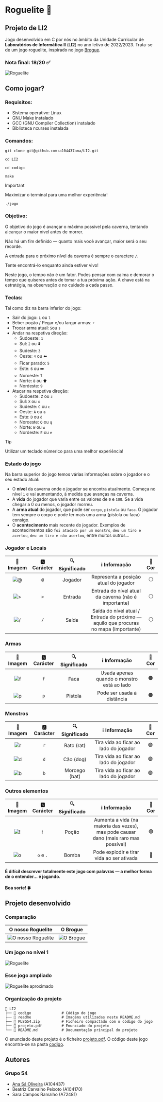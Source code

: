 # Roguelite 👾
## Projeto de LI2

Jogo desenvolvido em C por nós no âmbito da Unidade Curricular de **Laboratórios de Informática II** (**LI2**) no ano letivo de 2022/2023. Trata-se de um jogo roguelite, inspirado no jogo [Brogue](http://brogue.roguelikelike.com/).

### Nota final: 18/20 ✅

![Roguelite](readme/0.png)

## Como jogar?
### Requisitos:
- Sistema operativo: Linux
- GNU Make instalado
- GCC (GNU Compiler Collection) instalado
- Biblioteca ncurses instalada
### Comandos:
```
git clone git@github.com:a104437ana/LI2.git
```
```
cd LI2
```
```
cd codigo
```
```
make
```

> [!IMPORTANT]
> Maximizar o terminal para uma melhor experiência!


```
./jogo
```

### Objetivo:
O objetivo do jogo é avançar o máximo possível pela caverna, tentando alcançar o maior nível antes de morrer.

Não há um fim definido — quanto mais você avançar, maior será o seu recorde.

A entrada para o próximo nível da caverna é sempre o caractere `/`.

Tente encontrá-lo enquanto ainda estiver vivo!

Neste jogo, o tempo não é um fator. Podes pensar com calma e demorar o tempo que quiseres antes de tomar a tua próxima ação. A chave está na estratégia, na observação e no cuidado a cada passo.

### Teclas:
Tal como diz na barra inferior do jogo:
- Sair do jogo: `L` ou `l`
- Beber poção / Pegar e/ou largar armas: `+`
- Trocar arma atual: `S`ou `s`
- Andar na respetiva direção:
    - Sudoeste: `1`
    - Sul: `2` ou ⬇️
    - Sudeste: `3`
    - Oeste: `4` ou ⬅️
    - Ficar parado: `5`
    - Este: `6` ou ➡️
    - Noroeste: `7`
    - Norte: `8` ou ⬆️
    - Nordeste: `9`
- Atacar na respetiva direção:
    - Sudoeste: `Z` ou `z`
    - Sul: `X` ou `x`
    - Sudeste: `C` ou `c`
    - Oeste: `A` ou `a`
    - Este: `D` ou `d`
    - Noroeste: `Q` ou `q`
    - Norte: `W` ou `w`
    - Nordeste: `E` ou `e`

> [!TIP]
> Utilizar um teclado númerico para uma melhor experiência!

### Estado do jogo

Na barra superior do jogo temos várias informações sobre o jogador e o seu estado atual:
- O **nível** da caverna onde o jogador se encontra atualmente. Começa no nível `1` e vai aumentando, à medida que avanças na caverna.
- A **vida** do jogador que varia entre os valores de `0` e `100`. Se a vida chegar a 0 ou menos, o jogador morreu.
- A **arma atual** do jogador, que pode ser `corpo`, `pistola` ou `faca`. O jogador tem sempre o corpo e pode ter mais uma arma (pistola ou faca) consigo.
- O **acontecimento** mais recente do jogador. Exemplos de acontecimentos são `foi atacado por um monstro`, `deu um tiro e acertou`, `deu um tiro e não acertou`, entre muitos outros...

### Jogador e Locais

| 📸 Imagem| 🅰️ Carácter | 🔍 Significado | ℹ️ Informação | 🎨 Cor |
|:---------:|:---------:|:---------:|:---------:|:---------:|
|![@](readme/4.png)| `@` | Jogador | Representa a posição atual do jogador | ⚪ |
|![>](readme/5.png)| `>` | Entrada | Entrada do nível atual da caverna (não é importante) | ⚪ |
|![/](readme/6.png)| `/` | Saída | Saída do nível atual / Entrada do próximo — aquilo que procuras no mapa (importante) | ⚪ |

### Armas

| 📸 Imagem| 🅰️ Carácter | 🔍 Significado | ℹ️ Informação | 🎨 Cor |
|:---------:|:---------:|:---------:|:---------:|:---------:|
|![f](readme/7.png)| `f` | Faca | Usada apenas quando o monstro está ao lado | 🟤 |
|![p](readme/8.png)| `p` | Pistola | Pode ser usada à distância | 🟤 |

### Monstros

| 📸 Imagem| 🅰️ Carácter | 🔍 Significado | ℹ️ Informação | 🎨 Cor |
|:---------:|:---------:|:---------:|:---------:|:---------:|
|![r](readme/9.png)| `r` | Rato (rat) | Tira vida ao ficar ao lado do jogador | 🟣 |
|![d](readme/10.png)| `d` | Cão (dog) | Tira vida ao ficar ao lado do jogador | 🟣 |
|![b](readme/11.png)| `b` | Morcego (bat) | Tira vida ao ficar ao lado do jogador | 🟣 |

### Outros elementos
| 📸 Imagem| 🅰️ Carácter | 🔍 Significado | ℹ️ Informação | 🎨 Cor |
|:---------:|:---------:|:---------:|:---------:|:---------:|
|![!](readme/12.png)| `!` | Poção | Aumenta a vida (na maioria das vezes), mas pode causar dano (mais raro mas possível) | 🟢 |
|![o](readme/13.png)| `o` e `.` | Bomba | Pode explodir e tirar vida ao ser ativada | 🔴 |

#### É difícil descrever totalmente este jogo com palavras — a melhor forma de o entender... é jogando.

#### Boa sorte! 🍀

## Projeto desenvolvido
### Comparação
| O nosso Roguelite                    | O Brogue                   |
|:-----------------------------:|:------------------------------:|
| ![O nosso Roguelite](readme/3.png)     | ![O Brogue](readme/0.jpg)     |

### Um jogo no nível 1
![Roguelite](readme/1.png)
### Esse jogo ampliado
![Roguelite aproximado](readme/2.png)
### Organização do projeto
```
📁 LI2
├── 📁 codigo              # Código do jogo
├── 📁 readme              # Imagens utilizadas neste README.md
├── 📄 PL8G54.zip          # Ficheiro compactado com o código do jogo
├── 📄 projeto.pdf         # Enunciado do projeto
└── 📄 README.md           # Documentação principal do projeto
```
O enunciado deste projeto é o ficheiro [projeto.pdf](projeto.pdf).
O código deste jogo encontra-se na pasta [codigo](codigo).
## Autores
### Grupo 54
- [Ana Sá Oliveira](https://github.com/a104437ana) (A104437)
- Beatriz Carvalho Peixoto (A104170)
- Sara Campos Ramalho (A72481)